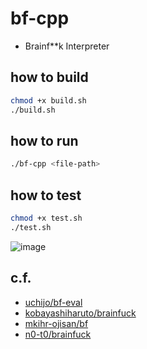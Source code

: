 # bf-cpp

- Brainf**k Interpreter

## how to build

```bash
chmod +x build.sh
./build.sh
```

## how to run

```bash
./bf-cpp <file-path>
```

## how to test

```bash
chmod +x test.sh
./test.sh
```

![image](https://github.com/seelx3/bf-cpp/assets/61373111/e8808890-18af-449c-b826-08143d411e23)

## c.f.
- [uchijo/bf-eval](https://github.com/uchijo/bf-eval)
- [kobayashiharuto/brainfuck](https://github.com/kobayashiharuto/brainfuck)
- [mkihr-ojisan/bf](https://github.com/mkihr-ojisan/bf)
- [n0-t0/brainfuck](https://github.com/n0-t0/brainfuck)
